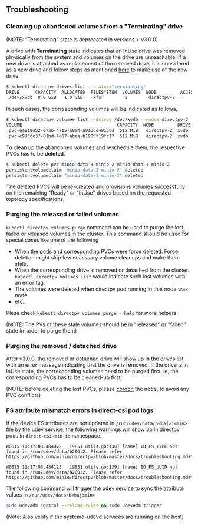 
Troubleshooting
-------------

### Cleaning up abandoned volumes from a "Terminating" drive

(NOTE: "Terminating" state is deprecated in versions > v3.0.0)

A drive with **Terminating** state indicates that an InUse drive was removed physically from the system and volumes on the drive are unreachable. If a new drive is attached as replacement of the removed drive, it is considered as a new drive and follow steps as mentioned [here](https://github.com/minio/directpv/blob/master/docs/cli.md#format-and-add-drives-to-directpv) to make use of the new drive.

```sh
$ kubectl directpv drives list --status="terminating"
DRIVE      CAPACITY  ALLOCATED  FILESYSTEM  VOLUMES  NODE         ACCESS-TIER  STATUS        
 /dev/xvdb  8.0 GiB   1.0 GiB    xfs         2        directpv-2  -            Terminating
```

In such cases, the corresponding volumes will be indicated as follows,

```sh
$ kubectl directpv volumes list --drives /dev/xvdb --nodes directpv-2 --all
VOLUME                                    CAPACITY  NODE         DRIVE  PODNAME  PODNAMESPACE                                                                                           
 pvc-ea019d52-673b-4715-a8a4-a913dd49166d  512 MiB   directpv-2  xvdb   minio-2  default       *[DRIVE LOST] Please refer https://github.com/minio/directpv/blob/master/docs/troubleshooting.md
 pvc-c973cc37-01bd-4e67-abea-b1905f19fc17  512 MiB   directpv-2  xvdb   minio-2  default       *[DRIVE LOST] Please refer https://github.com/minio/directpv/blob/master/docs/troubleshooting.md
```

To clean up the abandoned volumes and reschedule them, the respective PVCs has to be **deleted**.

```sh
$ kubectl delete pvc minio-data-3-minio-2 minio-data-1-minio-2
persistentvolumeclaim "minio-data-3-minio-2" deleted
persistentvolumeclaim "minio-data-1-minio-2" deleted  
```

The deleted PVCs will be re-created and provisions volumes successfully on the remaining "Ready" or "InUse" drives based on the requested topology specifications.

### Purging the released or failed volumes

`kubectl directpv volumes purge` command can be used to purge the lost, failed or released volumes in the cluster. This command should be used for special cases like one of the following

- When the pods and corresponding PVCs were force deleted. Force deletion might skip few necessary volume cleanups and make them stale.
- When the corresponding drive is removed or detached from the cluster. `kubectl directpv volumes list` would indicate such lost volumes with an error tag.
- The volumes were deleted when directpv pod running in that node was node.
- etc..

Plese check `kubectl directpv volumes purge --help` for more helpers.

(NOTE: The PVs of these stale volumes should be in "released" or "failed" state in-order to purge them)

### Purging the removed / detached drive

After v3.0.0, the removed or detached drive will show up in the drives list with an error message indicating that the drive is removed. If the drive is in InUse state, the corresponding volumes need to be purged first. ie, the corresponding PVCs has to be cleaned-up first.

(NOTE: before deleting the lost PVCs, please [cordon](https://kubernetes.io/docs/concepts/architecture/nodes/) the node, to avoid any PVC conflicts)

### FS attribute mismatch errors in direct-csi pod logs

If the device FS attributes are not updated in `/run/udev/data/b<maj>:<min>` file by the udev service, the following warnings will show up in directpv pods in `direct-csi-min-io` namespace.

```log
W0615 11:17:08.484072   19851 utils.go:130] [name] ID_FS_TYPE not found in /run/udev/data/b200:2. Please refer https://github.com/minio/directpv/blob/master/docs/troubleshooting.md#troubleshooting
```

```log
W0615 11:17:08.484123   19851 utils.go:139] [name] ID_FS_UUID not found in /run/udev/data/b200:2. Please refer https://github.com/minio/directpv/blob/master/docs/troubleshooting.md#troubleshooting
```

The following command will trigger the udev service to sync the attribute values in `/run/udev/data/b<maj:min>`

```bash
sudo udevadm control --reload-rules && sudo udevadm trigger
```

(Note: Also verify if the systemd-udevd services are running on the host)
